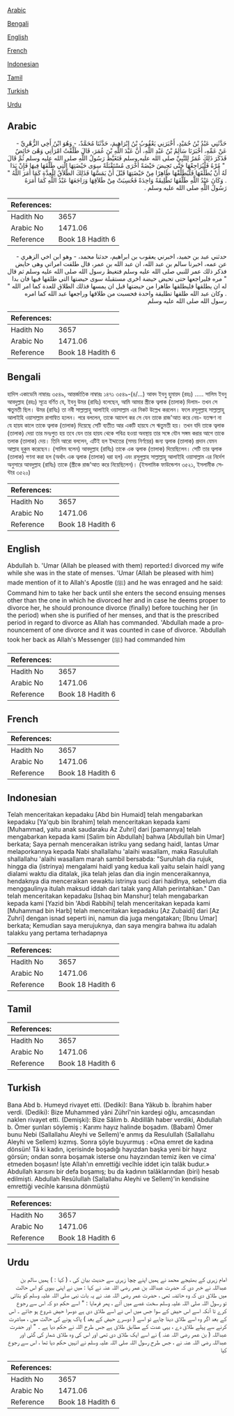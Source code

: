 [Arabic](#arabic)

[Bengali](#bengali)

[English](#english)

[French](#french)

[Indonesian](#indonesian)

[Tamil](#tamil)

[Turkish](#turkish)

[Urdu](#urdu)

## Arabic


<div dir="rtl" lang="ar" style={{fontSize:'larger',backgroundColor:'#f8f9fa',padding:20}}>
حَدَّثَنِي عَبْدُ بْنُ حُمَيْدٍ، أَخْبَرَنِي يَعْقُوبُ بْنُ إِبْرَاهِيمَ، حَدَّثَنَا مُحَمَّدٌ، - وَهُوَ ابْنُ أَخِي الزُّهْرِيِّ - عَنْ عَمِّهِ، أَخْبَرَنَا سَالِمُ بْنُ عَبْدِ اللَّهِ، أَنَّ عَبْدَ اللَّهِ بْنَ عُمَرَ، قَالَ طَلَّقْتُ امْرَأَتِي وَهْىَ حَائِضٌ فَذَكَرَ ذَلِكَ عُمَرُ لِلنَّبِيِّ صلى الله عليه وسلم فَتَغَيَّظَ رَسُولُ اللَّهِ صلى الله عليه وسلم ثُمَّ قَالَ ‏ "‏ مُرْهُ فَلْيُرَاجِعْهَا حَتَّى تَحِيضَ حَيْضَةً أُخْرَى مُسْتَقْبَلَةً سِوَى حَيْضَتِهَا الَّتِي طَلَّقَهَا فِيهَا فَإِنْ بَدَا لَهُ أَنْ يُطَلِّقَهَا فَلْيُطَلِّقْهَا طَاهِرًا مِنْ حَيْضَتِهَا قَبْلَ أَنْ يَمَسَّهَا فَذَلِكَ الطَّلاَقُ لِلْعِدَّةِ كَمَا أَمَرَ اللَّهُ ‏"‏ ‏.‏ وَكَانَ عَبْدُ اللَّهِ طَلَّقَهَا تَطْلِيقَةً وَاحِدَةً فَحُسِبَتْ مِنْ طَلاَقِهَا وَرَاجَعَهَا عَبْدُ اللَّهِ كَمَا أَمَرَهُ رَسُولُ اللَّهِ صلى الله عليه وسلم ‏.‏
</div>
<div style={{backgroundColor:'#f8f9fa',padding:20, marginBottom: 10}}><table> <thead> <tr> <th>References:</th> <th></th> </tr> </thead> <tbody><tr><td>Hadith No</td><td>3657</td></tr><tr><td>Arabic No</td><td>1471.06</td></tr><tr><td>Reference</td><td>Book 18 Hadith 6</td></tr></tbody></table></div>


<div dir="rtl" lang="ar" style={{fontSize:'larger',backgroundColor:'#f8f9fa',padding:20}}>
حدثني عبد بن حميد، اخبرني يعقوب بن ابراهيم، حدثنا محمد، - وهو ابن اخي الزهري - عن عمه، اخبرنا سالم بن عبد الله، ان عبد الله بن عمر، قال طلقت امراتي وهى حايض فذكر ذلك عمر للنبي صلى الله عليه وسلم فتغيظ رسول الله صلى الله عليه وسلم ثم قال " مره فليراجعها حتى تحيض حيضة اخرى مستقبلة سوى حيضتها التي طلقها فيها فان بدا له ان يطلقها فليطلقها طاهرا من حيضتها قبل ان يمسها فذلك الطلاق للعدة كما امر الله " . وكان عبد الله طلقها تطليقة واحدة فحسبت من طلاقها وراجعها عبد الله كما امره رسول الله صلى الله عليه وسلم
</div>
<div style={{backgroundColor:'#f8f9fa',padding:20, marginBottom: 10}}><table> <thead> <tr> <th>References:</th> <th></th> </tr> </thead> <tbody><tr><td>Hadith No</td><td>3657</td></tr><tr><td>Arabic No</td><td>1471.06</td></tr><tr><td>Reference</td><td>Book 18 Hadith 6</td></tr></tbody></table></div>

## Bengali


<div dir="ltr" lang="bn" style={{fontSize:'larger',backgroundColor:'#f8f9fa',padding:20}}>
হাদিস একাডেমি নাম্বারঃ ৩৫৪৯, আন্তর্জাতিক নাম্বারঃ ১৪৭১ ৩৫৪৯-(৪/...) আবদ ইবনু হুমায়দ (রহঃ) ..... সালিম ইবনু আবদুল্লাহ (রহঃ) সূত্রে বর্ণিত যে, ইবনু উমর (রাযিঃ) বলেছেন, আমি আমার স্ত্রীকে ত্বলাক (তালাক) দিলাম- তখন সে ঋতুমতী ছিল। উমর (রাযিঃ) তা নবী সাল্লাল্লাহু আলাইহি ওয়াসাল্লাম এর নিকট উল্লেখ করলেন। ফলে রসূলুল্লাহ সাল্লাল্লাহু আলাইহি ওয়াসাল্লাম রাগান্বিত হলেন। পরে বললেন, তাকে আদেশ কর সে যেন তাকে রাজ'আত করে নেয়- যতক্ষণ না যে হায়য কালে তাকে ত্বলাক (তালাক) দিয়েছে সেটি ব্যতীত আর একটি হায়যে সে ঋতুমতী হয়। তখন যদি তাকে ত্বলাক (তালাক) দেয়া তার মনঃপুত হয় তবে যেন তার হায়য থেকে পবিত্র হওয়া অবস্থায় তার সঙ্গে যৌন সঙ্গম করার আগে তাকে তলাক (তালাক) দেয়। তিনি আরো বললেন, এটিই হল ইদ্দাতের (সময় নির্ণয়ের) জন্য ত্বলাক (তালাক) প্রদান যেমন আল্লাহ হুকুম করেছেন। (সালিম বলেন) আবদুল্লাহ (রাযিঃ) তাকে এক ত্বলাক (তালাক) দিয়েছিলেন। সেটি তার ত্বলাক (তালাক) গণনা করা হল (অর্থাৎ এক ত্বলাক (তালাক) ধরা হল) এবং রসূলুল্লাহ সাল্লাল্লাহু আলাইহি ওয়াসাল্লাম এর নির্দেশ অনুসারে আবদুল্লাহ (রাযিঃ) তাকে (স্ত্রীকে রাজ'আত করে নিয়েছিলেন)। (ইসলামিক ফাউন্ডেশন ৩৫২১, ইসলামীক সেন্টার ৩৫২০)
</div>
<div style={{backgroundColor:'#f8f9fa',padding:20, marginBottom: 10}}><table> <thead> <tr> <th>References:</th> <th></th> </tr> </thead> <tbody><tr><td>Hadith No</td><td>3657</td></tr><tr><td>Arabic No</td><td>1471.06</td></tr><tr><td>Reference</td><td>Book 18 Hadith 6</td></tr></tbody></table></div>

## English


<div dir="ltr" lang="en" style={{fontSize:'larger',backgroundColor:'#f8f9fa',padding:20}}>
Abdullah b. 'Umar (Allah be pleased with them) reported:I divorced my wife while she was in the state of menses. 'Umar (Allah be pleased with him) made mention of it to Allah's Apostle (ﷺ) and he was enraged and he said: Command him to take her back until she enters the second ensuing menses other than the one in which he divorced her and in case he deems proper to divorce her, he should pronounce divorce (finally) before touching her (in the period) when she is purified of her menses, and that is the prescribed period in regard to divorce as Allah has commanded. 'Abdullah made a pronouncement of one divorce and it was counted in case of divorce. 'Abdullah took her back as Allah's Messenger (ﷺ) had commanded him
</div>
<div style={{backgroundColor:'#f8f9fa',padding:20, marginBottom: 10}}><table> <thead> <tr> <th>References:</th> <th></th> </tr> </thead> <tbody><tr><td>Hadith No</td><td>3657</td></tr><tr><td>Arabic No</td><td>1471.06</td></tr><tr><td>Reference</td><td>Book 18 Hadith 6</td></tr></tbody></table></div>

## French


<div dir="ltr" lang="fr" style={{fontSize:'larger',backgroundColor:'#f8f9fa',padding:20}}>

</div>
<div style={{backgroundColor:'#f8f9fa',padding:20, marginBottom: 10}}><table> <thead> <tr> <th>References:</th> <th></th> </tr> </thead> <tbody><tr><td>Hadith No</td><td>3657</td></tr><tr><td>Arabic No</td><td>1471.06</td></tr><tr><td>Reference</td><td>Book 18 Hadith 6</td></tr></tbody></table></div>

## Indonesian


<div dir="ltr" lang="id" style={{fontSize:'larger',backgroundColor:'#f8f9fa',padding:20}}>
Telah menceritakan kepadaku [Abd bin Humaid] telah mengabarkan kepadaku [Ya'qub bin Ibrahim] telah menceritakan kepada kami [Muhammad, yaitu anak saudaraku Az Zuhri] dari [pamannya] telah mengabarkan kepada kami [Salim bin Abdullah] bahwa [Abdullah bin Umar] berkata; Saya pernah menceraikan istriku yang sedang haidl, lantas Umar melaporkannya kepada Nabi shallallahu 'alaihi wasallam, maka Rasulullah shallallahu 'alaihi wasallam marah sambil bersabda: "Suruhlah dia rujuk, hingga dia (istrinya) mengalami haidl yang kedua kali yaitu selain haidl yang dialami waktu dia ditalak, jika telah jelas dan dia ingin menceraikannya, hendaknya dia menceraikan sewaktu istrinya suci dari haidlnya, sebelum dia menggaulinya itulah maksud iddah dari talak yang Allah perintahkan." Dan telah menceritakan kepadaku [Ishaq bin Manshur] telah mengabarkan kepada kami [Yazid bin 'Abdi Rabbihi] telah menceritakan kepada kami [Muhammad bin Harb] telah menceritakan kepadaku [Az Zubaidi] dari [Az Zuhri] dengan isnad seperti ini, namun dia juga mengatakan; [Ibnu Umar] berkata; Kemudian saya merujuknya, dan saya mengira bahwa itu adalah talakku yang pertama terhadapnya
</div>
<div style={{backgroundColor:'#f8f9fa',padding:20, marginBottom: 10}}><table> <thead> <tr> <th>References:</th> <th></th> </tr> </thead> <tbody><tr><td>Hadith No</td><td>3657</td></tr><tr><td>Arabic No</td><td>1471.06</td></tr><tr><td>Reference</td><td>Book 18 Hadith 6</td></tr></tbody></table></div>

## Tamil


<div dir="ltr" lang="ta" style={{fontSize:'larger',backgroundColor:'#f8f9fa',padding:20}}>

</div>
<div style={{backgroundColor:'#f8f9fa',padding:20, marginBottom: 10}}><table> <thead> <tr> <th>References:</th> <th></th> </tr> </thead> <tbody><tr><td>Hadith No</td><td>3657</td></tr><tr><td>Arabic No</td><td>1471.06</td></tr><tr><td>Reference</td><td>Book 18 Hadith 6</td></tr></tbody></table></div>

## Turkish


<div dir="ltr" lang="tr" style={{fontSize:'larger',backgroundColor:'#f8f9fa',padding:20}}>
Bana Abd b. Humeyd rivayet etti. (Dediki): Bana Yâkub b. İbrahim haber verdi. (Dediki): Bize Muhammed yâni Zührî'nin kardeşi oğlu, amcasından naklen rivayet etti. (Demişki): Bize Sâlim b. Abdillâh haber verdiki, Abdullah b. Ömer şunları söylemiş : Karımı hayız halinde boşadım. (Babam) Ömer bunu Nebi (Sallallahu Aleyhi ve Sellem)'e anmış da Resulullah (Sallallahu Aleyhi ve Sellem) kızmış. Sonra şöyle buyurmuş : «Ona emret de kadına dönsün! Tâ ki kadın, içerisinde boşadığı hayızdan başka yeni bir hayız görsün; ondan sonra boşamak isterse onu hayzından temiz iken ve cima' etmeden boşasın! İşte Allah'ın emrettiği vecîhle iddet için talâk budur.» Abdullah karısını bir defa boşamış; bu da kadının talâklarından (biri) hesab edilmişti. Abdullah Resûlullah (Sallallahu Aleyhi ve Sellem)'in kendisine emrettiği vecihle karısına dönmüştü
</div>
<div style={{backgroundColor:'#f8f9fa',padding:20, marginBottom: 10}}><table> <thead> <tr> <th>References:</th> <th></th> </tr> </thead> <tbody><tr><td>Hadith No</td><td>3657</td></tr><tr><td>Arabic No</td><td>1471.06</td></tr><tr><td>Reference</td><td>Book 18 Hadith 6</td></tr></tbody></table></div>

## Urdu


<div dir="rtl" lang="ur" style={{fontSize:'larger',backgroundColor:'#f8f9fa',padding:20}}>
امام زہری کے بھتیجے محمد نے ہمیں اپنے چچا زہری سے حدیث بیان کی ، ( کہا : ) ہمیں سالم بن عبداللہ نے خبر دی کہ حضرت عبداللہ بن عمر رضی اللہ عنہ نے کہا : میں نے اپنی بیوی کو اس حالت میں طلاق دی کہ وہ حائضہ تھی ، حضرت عمر رضی اللہ عنہ نے یہ بات نبی صلی اللہ علیہ وسلم کو بتائی تو رسول اللہ صلی اللہ علیہ وسلم سخت غصے میں آئے ، پھر فرمایا : " اسے حکم دو کہ اس سے رجوع کرے تا آنکہ اسے اس حیض کے سوا جس میں اس نے اسے طلاق دی ہے دوسرا حیض شروع ہو جائے ۔ اس کے بعد اگر وہ اسے طلاق دینا چاہے تو اسے ( دوسرے حیض کے بعد ) پاک ہونے کی حالت میں ، مباشرت کرنے سے پہلے طلاق دے ، یہی عدت کے مطابق طلاق ہے جس طرح اللہ نے حکم دیا ہے ۔ " اور حضرت عبداللہ ( بن عمر رضی اللہ عنہ ) نے اسے ایک طلاق دی تھی اور اس کی وہ طلاق شمار کی گئی اور عبداللہ رضی اللہ عنہ نے ، جس طرح رسول اللہ صلی اللہ علیہ وسلم نے انہیں حکم دیا تھا ، اس سے رجوع کیا
</div>
<div style={{backgroundColor:'#f8f9fa',padding:20, marginBottom: 10}}><table> <thead> <tr> <th>References:</th> <th></th> </tr> </thead> <tbody><tr><td>Hadith No</td><td>3657</td></tr><tr><td>Arabic No</td><td>1471.06</td></tr><tr><td>Reference</td><td>Book 18 Hadith 6</td></tr></tbody></table></div>